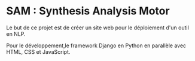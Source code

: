 # SAM : Synthesis Analysis Motor

Le but de ce projet est de créer un site web pour le déploiement d'un outil en NLP.

Pour le développement,le framework Django en Python en parallèle avec HTML, CSS et JavaScript. 

